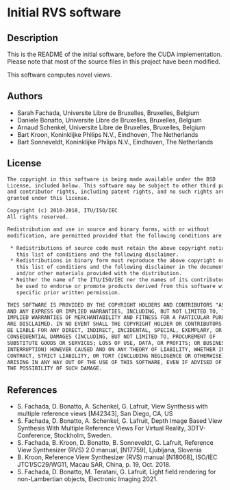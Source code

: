 # Initial RVS software

## Description

This is the README of the initial software, before the CUDA implementation. Please note that most of the source files in this project have been modified.

This software computes novel views.

## Authors

* Sarah Fachada, Universite Libre de Bruxelles, Bruxelles, Belgium
* Daniele Bonatto, Universite Libre de Bruxelles, Bruxelles, Belgium
* Arnaud Schenkel, Universite Libre de Bruxelles, Bruxelles, Belgium
* Bart Kroon, Koninklijke Philips N.V., Eindhoven, The Netherlands
* Bart Sonneveldt, Koninklijke Philips N.V., Eindhoven, The Netherlands

## License

```txt
The copyright in this software is being made available under the BSD
License, included below. This software may be subject to other third party
and contributor rights, including patent rights, and no such rights are
granted under this license.

Copyright (c) 2010-2018, ITU/ISO/IEC
All rights reserved.

Redistribution and use in source and binary forms, with or without
modification, are permitted provided that the following conditions are met:

 * Redistributions of source code must retain the above copyright notice,
   this list of conditions and the following disclaimer.
 * Redistributions in binary form must reproduce the above copyright notice,
   this list of conditions and the following disclaimer in the documentation
   and/or other materials provided with the distribution.
 * Neither the name of the ITU/ISO/IEC nor the names of its contributors may
   be used to endorse or promote products derived from this software without
   specific prior written permission.

THIS SOFTWARE IS PROVIDED BY THE COPYRIGHT HOLDERS AND CONTRIBUTORS "AS IS"
AND ANY EXPRESS OR IMPLIED WARRANTIES, INCLUDING, BUT NOT LIMITED TO, THE
IMPLIED WARRANTIES OF MERCHANTABILITY AND FITNESS FOR A PARTICULAR PURPOSE
ARE DISCLAIMED. IN NO EVENT SHALL THE COPYRIGHT HOLDER OR CONTRIBUTORS
BE LIABLE FOR ANY DIRECT, INDIRECT, INCIDENTAL, SPECIAL, EXEMPLARY, OR
CONSEQUENTIAL DAMAGES (INCLUDING, BUT NOT LIMITED TO, PROCUREMENT OF
SUBSTITUTE GOODS OR SERVICES; LOSS OF USE, DATA, OR PROFITS; OR BUSINESS
INTERRUPTION) HOWEVER CAUSED AND ON ANY THEORY OF LIABILITY, WHETHER IN
CONTRACT, STRICT LIABILITY, OR TORT (INCLUDING NEGLIGENCE OR OTHERWISE)
ARISING IN ANY WAY OUT OF THE USE OF THIS SOFTWARE, EVEN IF ADVISED OF
THE POSSIBILITY OF SUCH DAMAGE.
```

## References

* S. Fachada, D. Bonatto, A. Schenkel, G. Lafruit, View Synthesis with multiple reference views [M42343], San Diego, CA, US
* S. Fachada, D. Bonatto, A. Schenkel, G. Lafruit, Depth Image Based View Synthesis With Multiple Reference Views For Virtual Reality, 3DTV-Conference, Stockholm, Sweden.
* S. Fachada, B. Kroon, D. Bonatto, B. Sonneveldt, G. Lafruit, Reference View Synthesizer (RVS) 2.0 manual, [N17759], Ljubljana, Slovenia
* B. Kroon, Reference View Synthesizer (RVS) manual [N18068], ISO/IEC JTC1/SC29/WG11, Macau SAR, China, p. 19, Oct. 2018.
* S. Fachada, D. Bonatto, M. Teratani, G. Lafruit, Light field rendering for non-Lambertian objects, Electronic Imaging 2021.

